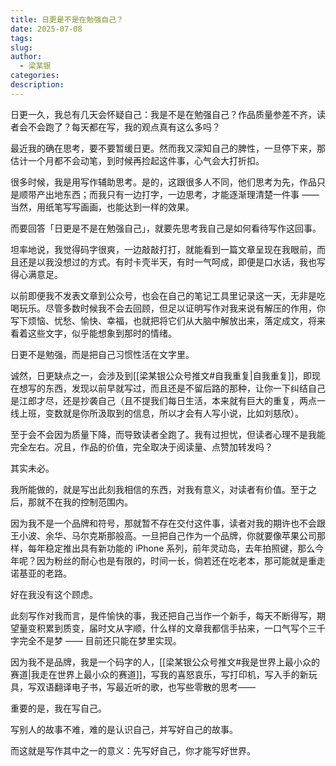 ```yaml
---
title: 日更是不是在勉强自己？
date: 2025-07-08
tags: 
slug: 
author:
  - 梁某银
categories: 
description:
---
```

日更一久，我总有几天会怀疑自己：我是不是在勉强自己？作品质量参差不齐，读者会不会跑了？每天都在写，我的观点真有这么多吗？

最近我的确在思考，要不要暂缓日更。然而我又深知自己的脾性，一旦停下来，那估计一个月都不会动笔，到时候再捡起这件事，心气会大打折扣。

很多时候，我是用写作辅助思考。是的，这跟很多人不同，他们思考为先，作品只是顺带产出地东西；而我只有一边打字，一边思考，才能逐渐理清楚一件事 —— 当然，用纸笔写写画画，也能达到一样的效果。

而要回答「日更是不是在勉强自己」，就要先思考我自己是如何看待写作这回事。

坦率地说，我觉得码字很爽，一边敲敲打打，就能看到一篇文章呈现在我眼前，而且还是以我没想过的方式。有时卡壳半天，有时一气呵成，即便是口水话，我也写得心满意足。

以前即便我不发表文章到公众号，也会在自己的笔记工具里记录这一天，无非是吃喝玩乐。尽管多数时候我不会去回顾，但足以证明写作对我来说有解压的作用，你写下烦恼、忧愁、愉快、幸福，也就把将它们从大脑中解放出来，落定成文，将来看着这些文字，似乎能想象到那时的情绪。

日更不是勉强，而是把自己习惯性活在文字里。

诚然，日更缺点之一，会涉及到[[梁某银公众号推文#自我重复|自我重复]]，即现在想写的东西，发现以前早就写过，而且还是不留后路的那种，让你一下纠结自己是江郎才尽，还是抄袭自己（且不提我们每日生活，本来就有巨大的重复，两点一线上班，变数就是你所汲取到的信息，所以才会有人写小说，比如刘慈欣）。

至于会不会因为质量下降，而导致读者全跑了。我有过担忧，但读者心理不是我能完全左右。况且，作品的价值，完全取决于阅读量、点赞加转发吗？

其实未必。

我所能做的，就是写出此刻我相信的东西，对我有意义，对读者有价值。至于之后，那就不在我的控制范围内。

因为我不是一个品牌和符号，那就暂不存在交付这件事，读者对我的期许也不会跟王小波、余华、马尔克斯那般高。一旦把自己作为一个品牌，你就要像苹果公司那样，每年稳定推出具有新功能的 iPhone 系列，前年灵动岛，去年拍照键，那么今年呢？因为粉丝的耐心也是有限的，时间一长，倘若还在吃老本，那可能就是重走诺基亚的老路。

好在我没有这个顾虑。

此刻写作对我而言，是件愉快的事，我还把自己当作一个新手，每天不断得写，期望量变积累到质变，届时文从字顺，什么样的文章我都信手拈来，一口气写个三千字完全不是梦 —— 目前还只能在梦里实现。

因为我不是品牌，我是一个码字的人，[[梁某银公众号推文#我是世界上最小众的赛道|我走在世界上最小众的赛道]]，写我的喜怒哀乐，写打印机，写入手的新玩具，写双语翻译电子书，写最近听的歌，也写些零散的思考——

重要的是，我在写自己。

写别人的故事不难，难的是认识自己，并写好自己的故事。

而这就是写作其中之一的意义：先写好自己，你才能写好世界。